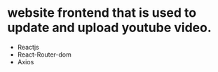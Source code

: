 

# website frontend that is used to update and upload youtube video.

- Reactjs
- React-Router-dom
- Axios

